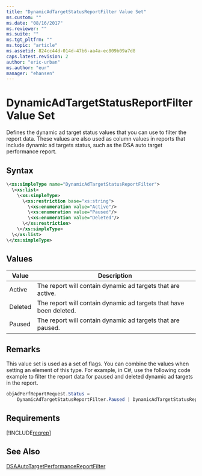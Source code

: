 ```yaml
---
title: "DynamicAdTargetStatusReportFilter Value Set"
ms.custom: ""
ms.date: "08/16/2017"
ms.reviewer: ""
ms.suite: ""
ms.tgt_pltfrm: ""
ms.topic: "article"
ms.assetid: 824cc44d-014d-47b6-aa4a-ec809b09a7d8
caps.latest.revision: 2
author: "eric-urban"
ms.author: "eur"
manager: "ehansen"
---
```

# DynamicAdTargetStatusReportFilter Value Set
Defines the dynamic ad target status values that you can use to filter the report data. These values are also used as column values in reports that include dynamic ad targets status, such as the DSA auto target performance report.

## Syntax

```xml
\<xs:simpleType name="DynamicAdTargetStatusReportFilter">
  \<xs:list>
    \<xs:simpleType>
      \<xs:restriction base="xs:string">
        \<xs:enumeration value="Active"/>
        \<xs:enumeration value="Paused"/>
        \<xs:enumeration value="Deleted"/>
      \</xs:restriction>
    \</xs:simpleType>
  \</xs:list>
\</xs:simpleType>
```

## Values

|Value|Description|
|---------|---------------|
|Active|The report will contain dynamic ad targets that are active.|
|Deleted|The report will contain dynamic ad targets that have been deleted.|
|Paused|The report will contain dynamic ad targets that are paused.|

## Remarks
This value set is used as a set of flags. You can combine the values when setting an element of this type. For example, in C#, use the following code example to filter the report data for paused and deleted dynamic ad targets in the report.

```csharp
objAdPerfReportRequest.Status = 
    DynamicAdTargetStatusReportFilter.Paused | DynamicAdTargetStatusReportFilter.Deleted;
```

## Requirements
[!INCLUDE[reqrep](../reporting-api/includes/reqrep.md)]
## See Also
[DSAAutoTargetPerformanceReportFilter](../reporting-api/dsaautotargetperformancereportfilter-data-object.md)  

